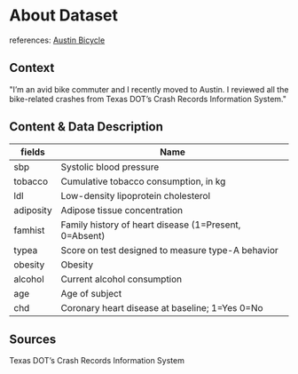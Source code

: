 # About Dataset
references: [Austin Bicycle](https://data.world/acertz/austin-bicycle-crashes-from-2010-2017/workspace/project-summary?agentid=acertz&datasetid=austin-bicycle-crashes-from-2010-2017)
## Context
"I’m an avid bike commuter and I recently moved to Austin. I reviewed all the bike-related crashes from Texas DOT’s Crash Records Information System."

## Content & Data Description


| fields    | Name                                                  |
| --------- | ----------------------------------------------------- |
| sbp       | Systolic blood pressure                               |
| tobacco   | Cumulative tobacco consumption, in kg                 |
| ldl       | Low-density lipoprotein cholesterol                   |
| adiposity | Adipose tissue concentration                          |
| famhist   | Family history of heart disease (1=Present, 0=Absent) |
| typea     | Score on test designed to measure type-A behavior     |
| obesity   | Obesity                                               |
| alcohol   | Current alcohol consumption                           |
| age       | Age of subject                                        |
| chd       | Coronary heart disease at baseline; 1=Yes 0=No        |

## Sources
Texas DOT’s Crash Records Information System
